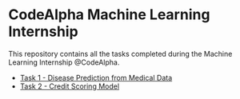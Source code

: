 # CodeAlpha Machine Learning Internship
This repository contains all the tasks completed during the Machine Learning Internship @CodeAlpha.


- [Task 1 - Disease Prediction from Medical Data](./Task-1/)
- [Task 2 - Credit Scoring Model](./Task-2/)
